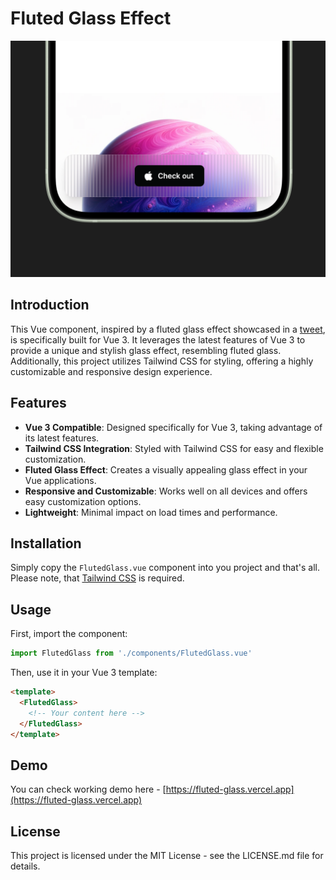 # Fluted Glass Effect

![Fluted Glass Effect](/cover.png "Fluted Glass Effect")

## Introduction

This Vue component, inspired by a fluted glass effect showcased in a [tweet](https://twitter.com/arcinternet/status/1736782043202089154), is specifically built for Vue 3. It leverages the latest features of Vue 3 to provide a unique and stylish glass effect, resembling fluted glass. Additionally, this project utilizes Tailwind CSS for styling, offering a highly customizable and responsive design experience.


## Features

- **Vue 3 Compatible**: Designed specifically for Vue 3, taking advantage of its latest features.
- **Tailwind CSS Integration**: Styled with Tailwind CSS for easy and flexible customization.
- **Fluted Glass Effect**: Creates a visually appealing glass effect in your Vue applications.
- **Responsive and Customizable**: Works well on all devices and offers easy customization options.
- **Lightweight**: Minimal impact on load times and performance.


## Installation

Simply copy the `FlutedGlass.vue` component into you project and that's all. Please note, that [Tailwind CSS](https://tailwindcss.com) is required.

## Usage

First, import the component:

```js
import FlutedGlass from './components/FlutedGlass.vue'
```

Then, use it in your Vue 3 template:

```html
<template>
  <FlutedGlass>
    <!-- Your content here -->
  </FlutedGlass>
</template>
```

## Demo

You can check working demo here - [https://fluted-glass.vercel.app](https://fluted-glass.vercel.app)


## License

This project is licensed under the MIT License - see the LICENSE.md file for details.

